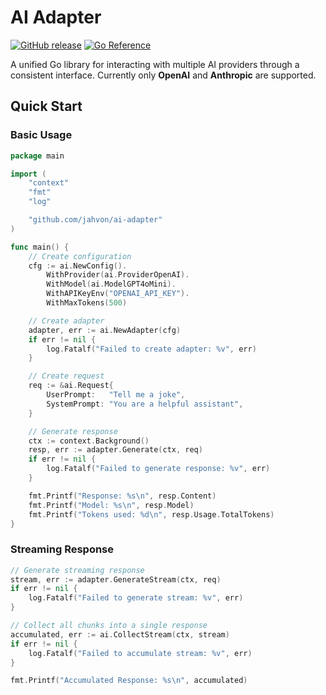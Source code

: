 # AI Adapter

<p>
    <a href="https://img.shields.io/github/v/release/jahvon/ai-adapter"><img src="https://img.shields.io/github/v/release/jahvon/ai-adapter" alt="GitHub release"></a>
    <a href="https://pkg.go.dev/github.com/jahvon/ai-adapter"><img src="https://pkg.go.dev/badge/github.com/jahvon/ai-adapter.svg" alt="Go Reference"></a>
</p>

A unified Go library for interacting with multiple AI providers through a consistent interface.
Currently only **OpenAI** and **Anthropic** are supported.

## Quick Start

### Basic Usage

```go
package main

import (
    "context"
    "fmt"
    "log"

    "github.com/jahvon/ai-adapter"
)

func main() {
    // Create configuration
    cfg := ai.NewConfig().
        WithProvider(ai.ProviderOpenAI).
        WithModel(ai.ModelGPT4oMini).
        WithAPIKeyEnv("OPENAI_API_KEY").
        WithMaxTokens(500)

    // Create adapter
    adapter, err := ai.NewAdapter(cfg)
    if err != nil {
        log.Fatalf("Failed to create adapter: %v", err)
    }

    // Create request
    req := &ai.Request{
        UserPrompt:   "Tell me a joke",
        SystemPrompt: "You are a helpful assistant",
    }

    // Generate response
    ctx := context.Background()
    resp, err := adapter.Generate(ctx, req)
    if err != nil {
        log.Fatalf("Failed to generate response: %v", err)
    }

    fmt.Printf("Response: %s\n", resp.Content)
    fmt.Printf("Model: %s\n", resp.Model)
    fmt.Printf("Tokens used: %d\n", resp.Usage.TotalTokens)
}
```

### Streaming Response

```go
// Generate streaming response
stream, err := adapter.GenerateStream(ctx, req)
if err != nil {
    log.Fatalf("Failed to generate stream: %v", err)
}

// Collect all chunks into a single response
accumulated, err := ai.CollectStream(ctx, stream)
if err != nil {
    log.Fatalf("Failed to accumulate stream: %v", err)
}

fmt.Printf("Accumulated Response: %s\n", accumulated)
```
